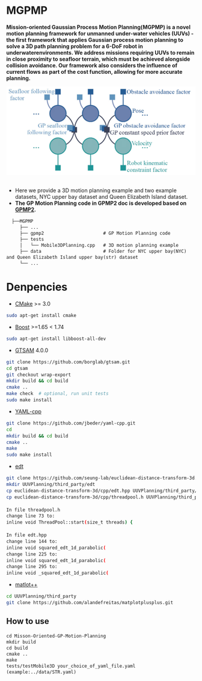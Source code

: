 # MGPMP
**Mission-oriented Gaussian Process Motion Planning(MGPMP) is a novel motion planning framework for unmanned under-water vehicles (UUVs) - the first framework
that applies Gaussian process motion planning to solve a 3D path planning problem for a 6-DoF robot in underwaterenvironments. We address missions requiring UUVs to remain
in close proximity to seafloor terrain, which must be achieved alongside collision avoidance. Our framework also considers the influence of current flows as part of the cost function, allowing for more accurate planning.**
<p align="center"><img src="factor.jpg" width=700></p>

## 
 - Here we provide a 3D motion planning example and two example datasets, NYC upper bay dataset and Queen Elizabeth Island dataset.
 - **The GP Motion Planning code in GPMP2 doc is developed based on [GPMP2](https://github.com/borglab/gpmp2.git).**
```
  ├──MGPMP
     ├── ...
     ├── gpmp2                      # GP Motion Planning code
     ├── tests
     │   └── Mobile3DPlanning.cpp   # 3D motion planning example
     ├── data                       # Folder for NYC upper bay(NYC) and Queen Elizabeth Island upper bay(str) dataset
     └── ...
  ```
# Denpencies
- [CMake](http://www.cmake.org/cmake/resources/software.html) >= 3.0 
```bash
sudo apt-get install cmake
```
- [Boost](http://www.boost.org/users/download/) >=1.65 < 1.74
```bash
sudo apt-get install libboost-all-dev
```

- [GTSAM](https://github.com/borglab/gtsam.git) 4.0.0
```bash
git clone https://github.com/borglab/gtsam.git
cd gtsam
git checkout wrap-export
mkdir build && cd build
cmake ..
make check  # optional, run unit tests
sudo make install
```

- [ YAML-cpp](https://github.com/jbeder/yaml-cpp.git) 
```bash
git clone https://github.com/jbeder/yaml-cpp.git
cd 
mkdir build && cd build
cmake ..
make
sudo make install
```

- [edt](https://github.com/seung-lab/euclidean-distance-transform-3d)
```bash
git clone https://github.com/seung-lab/euclidean-distance-transform-3d.git
mkdir UUVPlanning/third_party/edt
cp euclidean-distance-transform-3d/cpp/edt.hpp UUVPlanning/third_party/edt
cp euclidean-distance-transform-3d/cpp/threadpool.h UUVPlanning/third_party/edt

In file threadpool.h
change line 73 to:
inline void ThreadPool::start(size_t threads) {

In file edt.hpp
change line 144 to:
inline void squared_edt_1d_parabolic(
change line 225 to:
inline void squared_edt_1d_parabolic(
change line 295 to:
inline void _squared_edt_1d_parabolic(

```

- [matlot++](https://github.com/alandefreitas/matplotplusplus)
```bash
cd UUVPlanning/third_party
git clone https://github.com/alandefreitas/matplotplusplus.git
```
## How to use

```
cd Misson-Oriented-GP-Motion-Planning
mkdir build
cd build
cmake ..
make
tests/testMobile3D your_choice_of_yaml_file.yaml (example:../data/STR.yaml)
```


